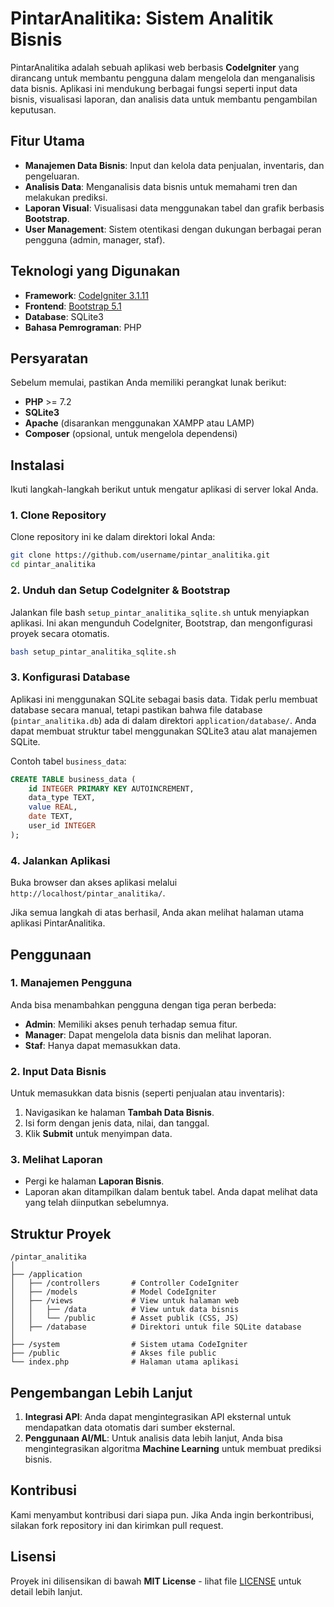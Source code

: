 
# PintarAnalitika: Sistem Analitik Bisnis

PintarAnalitika adalah sebuah aplikasi web berbasis **CodeIgniter** yang dirancang untuk membantu pengguna dalam mengelola dan menganalisis data bisnis. Aplikasi ini mendukung berbagai fungsi seperti input data bisnis, visualisasi laporan, dan analisis data untuk membantu pengambilan keputusan.

## Fitur Utama

- **Manajemen Data Bisnis**: Input dan kelola data penjualan, inventaris, dan pengeluaran.
- **Analisis Data**: Menganalisis data bisnis untuk memahami tren dan melakukan prediksi.
- **Laporan Visual**: Visualisasi data menggunakan tabel dan grafik berbasis **Bootstrap**.
- **User Management**: Sistem otentikasi dengan dukungan berbagai peran pengguna (admin, manager, staf).

## Teknologi yang Digunakan

- **Framework**: [CodeIgniter 3.1.11](https://codeigniter.com/)
- **Frontend**: [Bootstrap 5.1](https://getbootstrap.com/)
- **Database**: SQLite3
- **Bahasa Pemrograman**: PHP

## Persyaratan

Sebelum memulai, pastikan Anda memiliki perangkat lunak berikut:

- **PHP** >= 7.2
- **SQLite3**
- **Apache** (disarankan menggunakan XAMPP atau LAMP)
- **Composer** (opsional, untuk mengelola dependensi)

## Instalasi

Ikuti langkah-langkah berikut untuk mengatur aplikasi di server lokal Anda.

### 1. Clone Repository
Clone repository ini ke dalam direktori lokal Anda:
```bash
git clone https://github.com/username/pintar_analitika.git
cd pintar_analitika
```

### 2. Unduh dan Setup CodeIgniter & Bootstrap
Jalankan file bash `setup_pintar_analitika_sqlite.sh` untuk menyiapkan aplikasi. Ini akan mengunduh CodeIgniter, Bootstrap, dan mengonfigurasi proyek secara otomatis.

```bash
bash setup_pintar_analitika_sqlite.sh
```

### 3. Konfigurasi Database
Aplikasi ini menggunakan SQLite sebagai basis data. Tidak perlu membuat database secara manual, tetapi pastikan bahwa file database (`pintar_analitika.db`) ada di dalam direktori `application/database/`. Anda dapat membuat struktur tabel menggunakan SQLite3 atau alat manajemen SQLite.

Contoh tabel `business_data`:
```sql
CREATE TABLE business_data (
    id INTEGER PRIMARY KEY AUTOINCREMENT,
    data_type TEXT,
    value REAL,
    date TEXT,
    user_id INTEGER
);
```

### 4. Jalankan Aplikasi
Buka browser dan akses aplikasi melalui `http://localhost/pintar_analitika/`.

Jika semua langkah di atas berhasil, Anda akan melihat halaman utama aplikasi PintarAnalitika.

## Penggunaan

### 1. **Manajemen Pengguna**
Anda bisa menambahkan pengguna dengan tiga peran berbeda:
- **Admin**: Memiliki akses penuh terhadap semua fitur.
- **Manager**: Dapat mengelola data bisnis dan melihat laporan.
- **Staf**: Hanya dapat memasukkan data.

### 2. **Input Data Bisnis**
Untuk memasukkan data bisnis (seperti penjualan atau inventaris):
1. Navigasikan ke halaman **Tambah Data Bisnis**.
2. Isi form dengan jenis data, nilai, dan tanggal.
3. Klik **Submit** untuk menyimpan data.

### 3. **Melihat Laporan**
- Pergi ke halaman **Laporan Bisnis**.
- Laporan akan ditampilkan dalam bentuk tabel. Anda dapat melihat data yang telah diinputkan sebelumnya.

## Struktur Proyek

```
/pintar_analitika
│
├── /application
│   ├── /controllers       # Controller CodeIgniter
│   ├── /models            # Model CodeIgniter
│   ├── /views             # View untuk halaman web
│   │   ├── /data          # View untuk data bisnis
│   │   └── /public        # Asset publik (CSS, JS)
│   ├── /database          # Direktori untuk file SQLite database
│
├── /system                # Sistem utama CodeIgniter
├── /public                # Akses file public
└── index.php              # Halaman utama aplikasi
```

## Pengembangan Lebih Lanjut

1. **Integrasi API**: Anda dapat mengintegrasikan API eksternal untuk mendapatkan data otomatis dari sumber eksternal.
2. **Penggunaan AI/ML**: Untuk analisis data lebih lanjut, Anda bisa mengintegrasikan algoritma **Machine Learning** untuk membuat prediksi bisnis.

## Kontribusi

Kami menyambut kontribusi dari siapa pun. Jika Anda ingin berkontribusi, silakan fork repository ini dan kirimkan pull request.

## Lisensi

Proyek ini dilisensikan di bawah **MIT License** - lihat file [LICENSE](LICENSE) untuk detail lebih lanjut.
